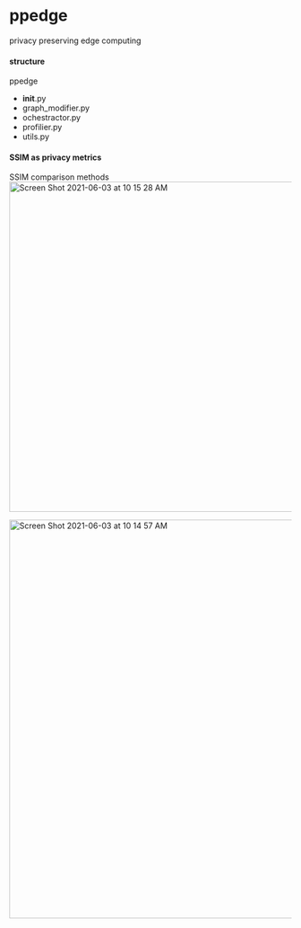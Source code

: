 

# ppedge
privacy preserving edge computing


#### structure
ppedge
- __init__.py
- graph_modifier.py
- ochestractor.py
- profilier.py
- utils.py


#### SSIM as privacy metrics
SSIM comparison methods
<img width="588" alt="Screen Shot 2021-06-03 at 10 15 28 AM" src="https://user-images.githubusercontent.com/45510932/120571229-a33e5400-c454-11eb-8b7d-129d944adec7.png">

<img width="710" alt="Screen Shot 2021-06-03 at 10 14 57 AM" src="https://user-images.githubusercontent.com/45510932/120571184-8e61c080-c454-11eb-9072-adbb46b68762.png">
